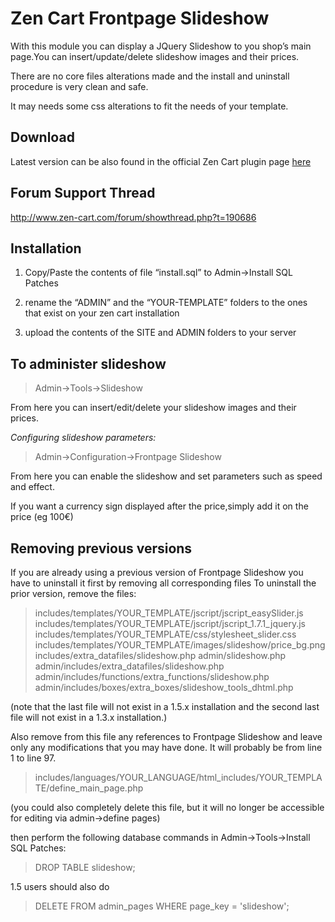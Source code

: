 Zen Cart Frontpage Slideshow
===========================

With this module you can display a JQuery Slideshow to you shop’s main page.You can insert/update/delete slideshow images and their prices.

There are no core files alterations made and the install and uninstall procedure is very clean and safe.

It may needs some css alterations to fit the needs of your template.

Download
--------
Latest version can be also found in the official Zen Cart plugin page [here](http://www.zen-cart.com/downloads.php?do=file&id=1343)

Forum Support Thread
--------
http://www.zen-cart.com/forum/showthread.php?t=190686

Installation
--------

1. Copy/Paste  the contents of  file “install.sql” to Admin->Install SQL Patches

2. rename the “ADMIN” and the “YOUR-TEMPLATE” folders to the ones that exist on your zen cart installation

3. upload the contents of the SITE and ADMIN folders to your server

To administer slideshow
----------
>Admin->Tools->Slideshow 

From here you can insert/edit/delete your slideshow images and their prices.

*Configuring slideshow parameters:*

>Admin->Configuration->Frontpage Slideshow

From here you can enable the slideshow and set parameters such as speed and effect.

If you want a currency sign displayed after the price,simply add it on the price (eg 100€)

Removing previous versions
--------
If you are already using a previous version of Frontpage Slideshow you have to uninstall it first by removing all corresponding files 
To uninstall the prior version, remove the files: 

>includes/templates/YOUR_TEMPLATE/jscript/jscript_easySlider.js
>includes/templates/YOUR_TEMPLATE/jscript/jscript_1.7.1_jquery.js
>includes/templates/YOUR_TEMPLATE/css/stylesheet_slider.css
>includes/templates/YOUR_TEMPLATE/images/slideshow/price_bg.png
>includes/extra_datafiles/slideshow.php
>admin/slideshow.php
>admin/includes/extra_datafiles/slideshow.php
>admin/includes/functions/extra_functions/slideshow.php
>admin/includes/boxes/extra_boxes/slideshow_tools_dhtml.php

(note that the last file will not exist in a 1.5.x installation and the second last file will not exist in a 1.3.x installation.)

Also remove from this file any references to Frontpage Slideshow and leave only any modifications that you may have done.
It will probably be from line 1 to line 97.
>includes/languages/YOUR_LANGUAGE/html_includes/YOUR_TEMPLATE/define_main_page.php

(you could also completely delete this file, but it will no longer be accessible for editing via admin->define pages)

then perform the following database commands in Admin->Tools->Install SQL Patches: 
>DROP TABLE slideshow;

1.5 users should also do
>DELETE FROM admin_pages WHERE page_key = 'slideshow';
